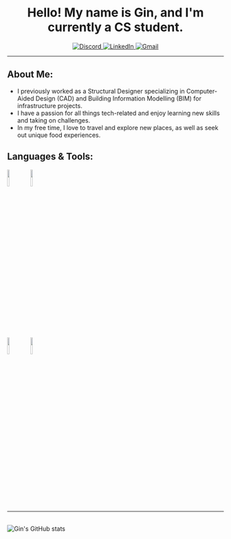 <div align="center">

  <h1>Hello! My name is Gin, and I'm currently a CS student.</h1>

  <!-- Your badges -->
  <p>  
    <a href="https://discordapp.com/users/694435388357476404">
      <img src="https://img.shields.io/badge/contact-me-blue?logo=discord&logoColor=white)](https://discordapp.com/users/694435388357476404" alt="Discord">
    </a>
    <a href="https://www.linkedin.com/in/gin-lu-88604/">
      <img src="https://img.shields.io/badge/-LinkedIn-blue?style=flat&logo=Linkedin&logoColor=white" alt="LinkedIn">
    </a>
    <a href="mailto:ginlu7324@gmail.com">
      <img src="https://img.shields.io/badge/-Gmail-c14438?style=flat&logo=Gmail&logoColor=white" alt="Gmail">
    </a>
  </p>
</div>

<hr />

<div>
  <h2>About Me:</h2>
  <ul>
    <li>I previously worked as a Structural Designer specializing in Computer-Aided Design (CAD) and Building Information Modelling (BIM) for infrastructure projects.</li>
    <li>I have a passion for all things tech-related and enjoy learning new skills and taking on challenges.</li>
    <li>In my free time, I love to travel and explore new places, as well as seek out unique food experiences.</li>
  </ul>

  <h2>Languages & Tools:</h2>
  <!-- Languages and tools. Be careful with the alignment. You can use these sites to get logos: https://www.vectorlogo.zone or https://simpleicons.org/ -->
  <p>
    <code><img width="10%" src="https://www.vectorlogo.zone/logos/java/java-horizontal.svg"></code>
    <code><img width="10%" src="https://www.vectorlogo.zone/logos/javascript/javascript-horizontal.svg"></code>
    <br />
    <code><img width="10%" src="https://www.vectorlogo.zone/logos/git-scm/git-scm-ar21.svg"></code>
    <code><img width="10%" src="https://www.vectorlogo.zone/logos/firebase/firebase-ar21.svg"></code>
  </p>
  
  <hr />
  <br />

  <!-- GitHub README stats (https://github.com/anuraghazra/github-readme-stats) -->
  <img src="https://github-readme-stats.vercel.app/api?username=glu16" alt="Gin's GitHub stats">
</div>
